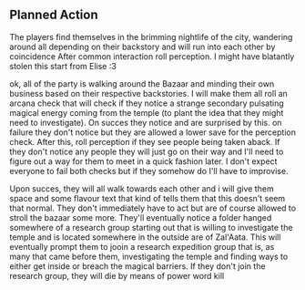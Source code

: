 
## Planned Action

The players find themselves in the brimming nightlife of the city, wandering around all depending on their backstory and will run into each other by coincidence
After common interaction roll perception. I might have blatantly stolen this start from Elise :3

ok, all of the party is walking around the Bazaar and minding their own business based on their respective backstories. I will make them all roll an arcana check that will check if they notice a strange secondary pulsating magical energy coming from the temple (to plant the idea that they might need to investigate). On succes they notice and are surprised by this. on failure they don't notice but they are allowed a lower save for the perception check.
After this, roll perception if they see people being taken aback. If they don't notice any people they will just go on their way and I'll need to figure out a way for them to meet in a quick fashion later. I don't expect everyone to fail both checks but if they somehow do I'll have to improvise.

Upon succes, they will all walk towards each other and i will give them space and some flavour text that kind of tells them that this doesn't seem that normal. They don't immediately have to act but are of course allowed to stroll the bazaar some more. They'll eventually notice a folder hanged somewhere of a research group starting out that is willing to investigate the temple and is located somewhere in the outside are of Zal'Aata.
This will eventually prompt them to jooin a research expedition group that is, as many that came before them, investigating the temple and finding ways to either get inside or breach the magical barriers. If they don't join the research group, they will die by means of power word kill